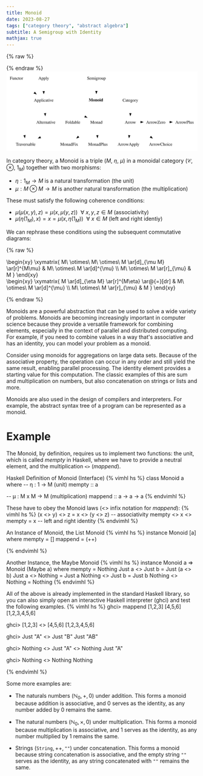 ```yaml
---
title: Monoid
date: 2023-08-27
tags: ["category theory", "abstract algebra"]
subtitle: A Semigroup with Identity
mathjax: true
---
```



{% raw %}
<script>
  MathJax = {
    loader: {
      load: ['[custom]/xypic.js'],
      paths: {custom: 'https://beuke.org/js'}
    },
    tex: {
      packages: {'[+]': ['xypic']}
    }
  };
</script>

<script id="MathJax-script" async src="https://cdn.jsdelivr.net/npm/mathjax@3.1.4/es5/tex-chtml-full.js"></script>
<!-- <script id="MathJax-script" async src="https://cdn.jsdelivr.net/npm/mathjax@3.1.4/es5/tex-svg-full.js"></script> -->

<script>
window.addEventListener('load', function() {
   document.querySelectorAll("mjx-xypic-object").forEach( (x) => (x.style.color = "var(--darkreader-text--text"));
   document.querySelectorAll("mjx-math > mjx-xypic > svg > g").forEach(x => x.setAttribute("stroke", "var(--darkreader-text--text"))
})
</script>

</style>
{% endraw %}

<br>
<img src="/images/monoid.svg" onclick="window.open(this.src)">
<!-- The source as dot is next to image. Compile with: dot -Tsvg typeclasses.dot -o typeclasses.svg -->
<br>

In category theory, a Monoid is a triple ($M$, $\eta$, $\mu$) in a monoidal category ($\mathcal{C}$, $\otimes$, $1_{M}$) together with two morphisms:

* $\eta: 1_{M} \rightarrow M$ is a natural transformation (the unit)
* $\mu: M \otimes M \rightarrow M$ is another natural transformation (the multiplication)

These must satisfy the following coherence conditions:

* $\mu(\mu(x, y), z) = \mu(x, \mu(y, z))\ \ \forall\ x, y, z \in M$ (associativity)
* $\mu(\eta(1_{M}), x) = x = \mu(x, \eta(1_{M}))\ \ \forall\ x \in M$ (left and right identiy)

We can rephrase these conditions using the subsequent commutative diagrams:

{% raw %}
<div class="splitscreen">
  <div class="left">
\begin{xy}
\xymatrix{
  M\ \otimes\ M\ \otimes\ M \ar[d]_{\mu M} \ar[r]^{M\mu} & M\ \otimes\ M \ar[d]^{\mu} \\
  M\ \otimes\ M \ar[r]_{\mu} & M
}
\end{xy}
  </div>

  <div class="right">
\begin{xy}
\xymatrix{
  M \ar[d]_{\eta M} \ar[r]^{M\eta} \ar@{=}[dr] & M\ \otimes\ M \ar[d]^{\mu} \\
  M\ \otimes\ M \ar[r]_{\mu} & M
}
\end{xy}
  </div>
</div>

{% endraw %}

Monoids are a powerful abstraction that can be used to solve a wide variety of problems. Monoids are becoming increasingly important in computer science because they provide a versatile framework for combining elements, especially in the context of parallel and distributed computing. For example, if you need to combine values in a way that's associative and has an identity, you can model your problem as a monoid.

Consider using monoids for aggregations on large data sets. Because of the associative property, the operation can occur in any order and still yield the same result, enabling parallel processing. The identity element provides a starting value for this computation. The classic examples of this are sum and multiplication on numbers, but also concatenation on strings or lists and more.

Monoids are also used in the design of compilers and interpreters. For example, the abstract syntax tree of a program can be represented as a monoid.

# Example


The Monoid, by definition, requires us to implement two functions: the unit, which is called *mempty* in Haskell, where we have to provide a neutral element, and the multiplication `<>` (*mappend*).

Haskell Definition of Monoid (Interface)
{% vimhl hs %}
class Monoid a where
  -- η : 1 -> M (unit)
    mempty  :: a

  -- μ : M x M -> M (multiplication)
    mappend :: a -> a -> a
{% endvimhl %}

These have to obey the Monoid laws (<> infix notation for *mappend*):
{% vimhl hs %}
(x <> y) <> z = x <> (y <> z) -- associativity
mempty <> x <> mempty = x     -- left and right identity
{% endvimhl %}

An Instance of Monoid, the List Monoid
{% vimhl hs %}
instance Monoid [a] where
    mempty  = []
    mappend = (++)

{% endvimhl %}

Another Instance, the Maybe Monoid
{% vimhl hs %}
instance Monoid a => Monoid (Maybe a) where
  mempty = Nothing
  Just a  <> Just b  = Just (a <> b)
  Just a  <> Nothing = Just a
  Nothing <> Just b  = Just b
  Nothing <> Nothing = Nothing
{% endvimhl %}

All of the above is already implemented in the standard Haskell library, so you can also simply open an interactive Haskell interpreter (ghci) and test the following examples.
{% vimhl hs %}
ghci> mappend [1,2,3] [4,5,6]
[1,2,3,4,5,6]

ghci> [1,2,3] <> [4,5,6]
[1,2,3,4,5,6]

ghci> Just "A" <> Just "B"
Just "AB"

ghci> Nothing <> Just "A" <> Nothing
Just "A"

ghci> Nothing <> Nothing
Nothing

{% endvimhl %}

Some more examples are:

* The naturals numbers $\left({\mathbb  {N}}_{0},+,0\right)$ under addition. This forms a monoid because addition is associative, and 0 serves as the identity, as any number added by 0 remains the same.

* The natural numbers $\left({\mathbb  {N}}_{0},\times,0\right)$ under multiplication. This forms a monoid because multiplication is associative, and 1 serves as the identity, as any number multiplied by 1 remains the same.

* Strings $(\texttt{String},++,\texttt{""})$ under concatenation. This forms a monoid because string concatenation is associative, and the empty string $\texttt{""}$ serves as the identity, as any string concatenated with $\texttt{""}$ remains the same.


[^1]: [Monoids in ncatlab](https://ncatlab.org/nlab/show/monoids#definition)
[^2]: [Typeclassopedia](https://wiki.haskell.org/Typeclassopedia)
[^3]: [Monoids in Haskell](https://en.wikibooks.org/wiki/Haskell/Monoids)
